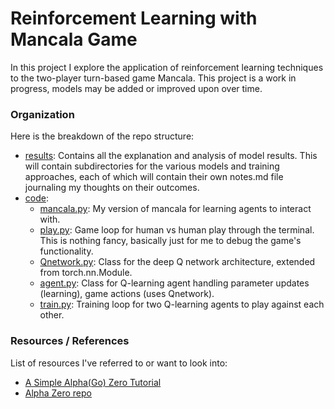 # Reinforcement Learning with Mancala Game
In this project I explore the application of reinforcement learning techniques to the two-player turn-based game Mancala. This project is a work in progress, models may be added or improved upon over time.

### Organization
Here is the breakdown of the repo structure:
- [results](/results): Contains all the explanation and analysis of model results. This will contain subdirectories for the various models and training approaches, each of which will contain their own notes.md file journaling my thoughts on their outcomes.
- [code](/code): 
    - [mancala.py](/code/mancala.py): My version of mancala for learning agents to interact with.
    - [play.py](/code/play.py): Game loop for human vs human play through the terminal. This is nothing fancy, basically just for me to debug the game's functionality.
    - [Qnetwork.py](/code/Qnetwork.py): Class for the deep Q network architecture, extended from torch.nn.Module.
    - [agent.py](/code/agent.py): Class for Q-learning agent handling parameter updates (learning), game actions (uses Qnetwork).
    - [train.py](/code/train.py): Training loop for two Q-learning agents to play against each other.

### Resources / References
List of resources I've referred to or want to look into:
- [A Simple Alpha(Go) Zero Tutorial](https://suragnair.github.io/posts/alphazero.html)
- [Alpha Zero repo](https://github.com/suragnair/alpha-zero-general)
